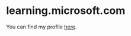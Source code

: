 # learning.microsoft.com

You can find my profile [here](https://learn.microsoft.com/en-us/users/andrsnagy-7286/).
